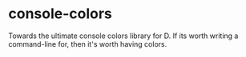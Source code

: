 # console-colors
Towards the ultimate console colors library for D. If its worth writing a command-line for, then it's worth having colors.
